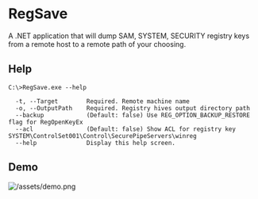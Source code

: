 # RegSave

A .NET application that will dump SAM, SYSTEM, SECURITY registry keys from a remote host to a remote path of your choosing.

## Help

```
C:\>RegSave.exe --help

  -t, --Target        Required. Remote machine name
  -o, --OutputPath    Required. Registry hives output directory path
  --backup            (Default: false) Use REG_OPTION_BACKUP_RESTORE flag for RegOpenKeyEx
  --acl               (Default: false) Show ACL for registry key SYSTEM\ControlSet001\Control\SecurePipeServers\winreg
  --help              Display this help screen.
```

## Demo

![/assets/demo.png](demo.png)
